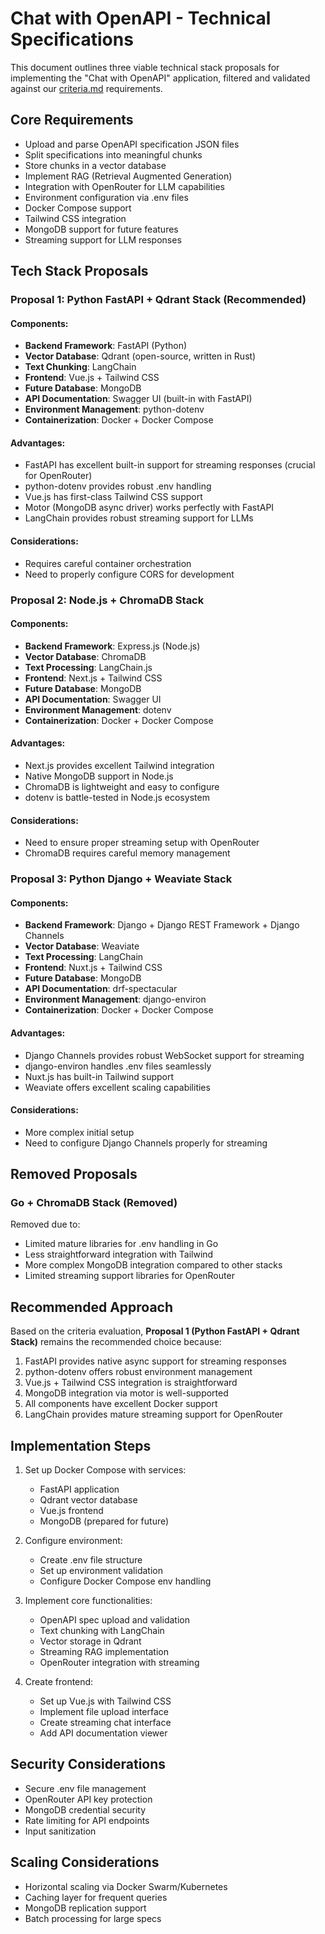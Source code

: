 # Chat with OpenAPI - Technical Specifications

This document outlines three viable technical stack proposals for implementing the "Chat with OpenAPI" application, filtered and validated against our [criteria.md](criteria.md) requirements.

## Core Requirements

- Upload and parse OpenAPI specification JSON files
- Split specifications into meaningful chunks
- Store chunks in a vector database
- Implement RAG (Retrieval Augmented Generation)
- Integration with OpenRouter for LLM capabilities
- Environment configuration via .env files
- Docker Compose support
- Tailwind CSS integration
- MongoDB support for future features
- Streaming support for LLM responses

## Tech Stack Proposals

### Proposal 1: Python FastAPI + Qdrant Stack (Recommended)

#### Components:
- **Backend Framework**: FastAPI (Python)
- **Vector Database**: Qdrant (open-source, written in Rust)
- **Text Chunking**: LangChain
- **Frontend**: Vue.js + Tailwind CSS
- **Future Database**: MongoDB
- **API Documentation**: Swagger UI (built-in with FastAPI)
- **Environment Management**: python-dotenv
- **Containerization**: Docker + Docker Compose

#### Advantages:
- FastAPI has excellent built-in support for streaming responses (crucial for OpenRouter)
- python-dotenv provides robust .env handling
- Vue.js has first-class Tailwind CSS support
- Motor (MongoDB async driver) works perfectly with FastAPI
- LangChain provides robust streaming support for LLMs

#### Considerations:
- Requires careful container orchestration
- Need to properly configure CORS for development

### Proposal 2: Node.js + ChromaDB Stack

#### Components:
- **Backend Framework**: Express.js (Node.js)
- **Vector Database**: ChromaDB
- **Text Processing**: LangChain.js
- **Frontend**: Next.js + Tailwind CSS
- **Future Database**: MongoDB
- **API Documentation**: Swagger UI
- **Environment Management**: dotenv
- **Containerization**: Docker + Docker Compose

#### Advantages:
- Next.js provides excellent Tailwind integration
- Native MongoDB support in Node.js
- ChromaDB is lightweight and easy to configure
- dotenv is battle-tested in Node.js ecosystem

#### Considerations:
- Need to ensure proper streaming setup with OpenRouter
- ChromaDB requires careful memory management

### Proposal 3: Python Django + Weaviate Stack

#### Components:
- **Backend Framework**: Django + Django REST Framework + Django Channels
- **Vector Database**: Weaviate
- **Text Processing**: LangChain
- **Frontend**: Nuxt.js + Tailwind CSS
- **Future Database**: MongoDB
- **API Documentation**: drf-spectacular
- **Environment Management**: django-environ
- **Containerization**: Docker + Docker Compose

#### Advantages:
- Django Channels provides robust WebSocket support for streaming
- django-environ handles .env files seamlessly
- Nuxt.js has built-in Tailwind support
- Weaviate offers excellent scaling capabilities

#### Considerations:
- More complex initial setup
- Need to configure Django Channels properly for streaming

## Removed Proposals

### Go + ChromaDB Stack (Removed)
Removed due to:
- Limited mature libraries for .env handling in Go
- Less straightforward integration with Tailwind
- More complex MongoDB integration compared to other stacks
- Limited streaming support libraries for OpenRouter

## Recommended Approach

Based on the criteria evaluation, **Proposal 1 (Python FastAPI + Qdrant Stack)** remains the recommended choice because:

1. FastAPI provides native async support for streaming responses
2. python-dotenv offers robust environment management
3. Vue.js + Tailwind CSS integration is straightforward
4. MongoDB integration via motor is well-supported
5. All components have excellent Docker support
6. LangChain provides mature streaming support for OpenRouter

## Implementation Steps

1. Set up Docker Compose with services:
   - FastAPI application
   - Qdrant vector database
   - Vue.js frontend
   - MongoDB (prepared for future)

2. Configure environment:
   - Create .env file structure
   - Set up environment validation
   - Configure Docker Compose env handling

3. Implement core functionalities:
   - OpenAPI spec upload and validation
   - Text chunking with LangChain
   - Vector storage in Qdrant
   - Streaming RAG implementation
   - OpenRouter integration with streaming

4. Create frontend:
   - Set up Vue.js with Tailwind CSS
   - Implement file upload interface
   - Create streaming chat interface
   - Add API documentation viewer

## Security Considerations

- Secure .env file management
- OpenRouter API key protection
- MongoDB credential security
- Rate limiting for API endpoints
- Input sanitization

## Scaling Considerations

- Horizontal scaling via Docker Swarm/Kubernetes
- Caching layer for frequent queries
- MongoDB replication support
- Batch processing for large specs
